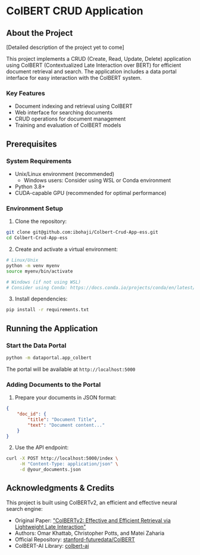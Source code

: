 
# ColBERT CRUD Application

## About the Project
[Detailed description of the project yet to come]

This project implements a CRUD (Create, Read, Update, Delete) application using ColBERT (Contextualized Late Interaction over BERT) for efficient document retrieval and search. The application includes a data portal interface for easy interaction with the ColBERT system.

### Key Features
- Document indexing and retrieval using ColBERT
- Web interface for searching documents
- CRUD operations for document management
- Training and evaluation of ColBERT models

## Prerequisites

### System Requirements
- Unix/Linux environment (recommended)
  - Windows users: Consider using WSL or Conda environment
- Python 3.8+
- CUDA-capable GPU (recommended for optimal performance)

### Environment Setup

1. Clone the repository:
```bash
git clone git@github.com:ibohaji/Colbert-Crud-App-ess.git
cd Colbert-Crud-App-ess
```

2. Create and activate a virtual environment:
```bash
# Linux/Unix
python -m venv myenv
source myenv/bin/activate

# Windows (if not using WSL)
# Consider using Conda: https://docs.conda.io/projects/conda/en/latest/user-guide/install/
```

3. Install dependencies:
```bash
pip install -r requirements.txt
```

## Running the Application

### Start the Data Portal
```bash
python -m dataportal.app_colbert
```
The portal will be available at `http://localhost:5000`

### Adding Documents to the Portal

1. Prepare your documents in JSON format:
```json
{
    "doc_id": {
        "title": "Document Title",
        "text": "Document content..."
    }
}
```

2. Use the API endpoint:
```bash
curl -X POST http://localhost:5000/index \
     -H "Content-Type: application/json" \
     -d @your_documents.json
```


## Acknowledgments & Credits

This project is built using ColBERTv2, an efficient and effective neural search engine:

- Original Paper: ["ColBERTv2: Effective and Efficient Retrieval via Lightweight Late Interaction"](https://arxiv.org/abs/2112.01488)
- Authors: Omar Khattab, Christopher Potts, and Matei Zaharia
- Official Repository: [stanford-futuredata/ColBERT](https://github.com/stanford-futuredata/ColBERT)
- ColBERT-AI Library: [colbert-ai](https://github.com/stanford-futuredata/ColBERT)


